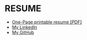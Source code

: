 # RESUME

* [One-Page printable resume [PDF]](https://github.com/jfhbrook/resume/raw/master/resume.pdf)
* [My LinkedIn](https://www.linkedin.com/in/joshua-holbrook-27744965/)
* [My GitHub](https://github.com/jfhbrook)
